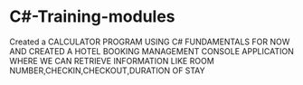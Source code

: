 # C#-Training-modules
Created a CALCULATOR PROGRAM USING C# FUNDAMENTALS FOR NOW AND CREATED A HOTEL BOOKING MANAGEMENT CONSOLE APPLICATION WHERE WE CAN RETRIEVE INFORMATION LIKE ROOM NUMBER,CHECKIN,CHECKOUT,DURATION OF STAY

